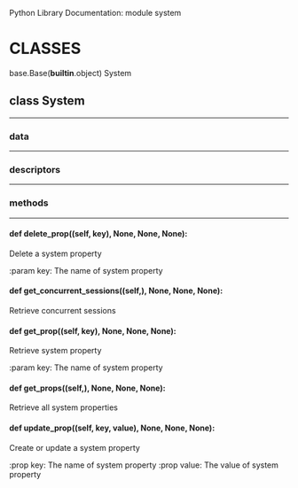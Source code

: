 Python Library Documentation: module system
# __CLASSES__

base.Base(__builtin__.object)
    System

## class __System__
****************************************

### data
****************************************
### descriptors
****************************************
### methods
****************************************
#### def __delete_prop__((self, key), None, None, None):

Delete a system property

:param key: The name of system property

#### def __get_concurrent_sessions__((self,), None, None, None):

Retrieve concurrent sessions

#### def __get_prop__((self, key), None, None, None):

Retrieve system property

:param key: The name of system property

#### def __get_props__((self,), None, None, None):

Retrieve all system properties

#### def __update_prop__((self, key, value), None, None, None):

Create or update a system property

:prop key: The name of system property
:prop value: The value of system property

